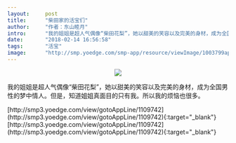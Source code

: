 ```yaml
---
layout:     post
title:      "柴田家的活宝们"
author:     "作者：东山睦月"
intro:      "我的姐姐是超人气偶像“柴田花梨”，她以甜美的笑容以及完美的身材，成为全国男性的梦中情人。但是，知道姐姐真面目的只有我。所以我的烦恼也很多。"
date:       "2018-02-14 16:56:58"
tags:       "活宝"
image:      "http://smp.yoedge.com/smp-app/resource/viewImage/1003799appline.png"
---
```

<div style="text-align: center">
<p><img src="http://smp.yoedge.com/smp-app/resource/viewImage/1003799appline.png"/></p>
</div>
<p class="post-meta">
<span>我的姐姐是超人气偶像“柴田花梨”，她以甜美的笑容以及完美的身材，成为全国男性的梦中情人。但是，知道姐姐真面目的只有我。所以我的烦恼也很多。</span>
</p>
[http://smp3.yoedge.com/view/gotoAppLine/1109742](http://smp3.yoedge.com/view/gotoAppLine/1109742){:target="_blank"}
[http://smp3.yoedge.com/view/gotoAppLine/1109742](http://smp3.yoedge.com/view/gotoAppLine/1109742){:target="_blank"}


